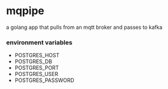 # mqpipe
a golang app that pulls from an mqtt broker and passes to kafka

### environment variables

- POSTGRES_HOST
- POSTGRES_DB
- POSTGRES_PORT
- POSTGRES_USER
- POSTGRES_PASSWORD
